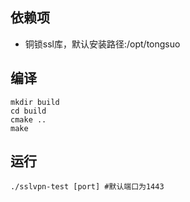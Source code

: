 ## 依赖项
- 铜锁ssl库，默认安装路径:/opt/tongsuo

## 编译
```shell
mkdir build
cd build
cmake ..
make
```

## 运行

```shell
./sslvpn-test [port] #默认端口为1443
```
